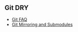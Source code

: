 ## Git DRY


* [Git FAQ](git-faq.md)
* [Git Mirroring and Submodules](git-mirroring-and-submodules.md)